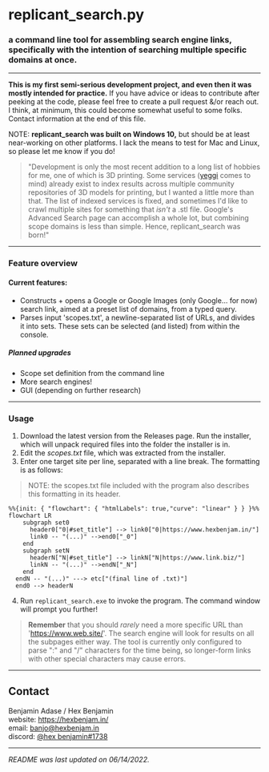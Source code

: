 # replicant_search.py

### a **command line tool** for assembling search engine links, specifically with the intention of searching multiple specific domains at once.

---

**This is my first semi-serious development project, and even then it was mostly intended for practice.** If you have advice or ideas to contribute after peeking at the code, please feel free to create a pull request &/or reach out. I think, at minimum, this could become somewhat useful to some folks. Contact information at the end of this file.

NOTE: **replicant_search was built on Windows 10,** but should be at least near-working on other platforms. I lack the means to test for Mac and Linux, so please let me know if you do!

> "Development is only the most recent addition to a long list of hobbies for me, one of which is 3D printing. Some services ([yeggi](https://www.yeggi.com/) comes to mind) already exist to index results across multiple community repositories of 3D models for printing, but I wanted a little more than that. The list of indexed services is fixed, and sometimes I'd like to crawl multiple sites for something that *isn't* a .stl file. Google's Advanced Search page can accomplish a whole lot, but combining scope domains is less than simple. Hence, replicant_search was born!"

***

### Feature overview
#### Current features:
* Constructs + opens a Google or Google Images (only Google... for now) search link, aimed at a preset list of domains, from a typed query.
* Parses input 'scopes.txt', a newline-separated list of URLs, and divides it into sets. These sets can be selected (and listed) from within the console.


##### Planned upgrades
* Scope set definition from the command line
* More search engines!
* GUI (depending on further research)

***

### Usage
1. Download the latest version from the Releases page. Run the installer, which will unpack required files into the folder the installer is in.
2. Edit the *scopes.txt* file, which was extracted from the installer.
3. Enter one target site per line, separated with a line break. The formatting is as follows:

> NOTE: the scopes.txt file included with the program also describes this formatting in its header.

```mermaid
%%{init: { "flowchart": { "htmlLabels": true,"curve": "linear" } } }%%
flowchart LR
    subgraph set0
      header0["0|#set_title"] --> link0["0|https://www.hexbenjam.in/"]
      link0 -- "(...)" -->end0["_0"]
    end
    subgraph setN
      headerN["N|#set_title"] --> linkN["N|https://www.link.biz/"]
      linkN -- "(...)" -->endN["_N"]
    end
  endN -- "(...)" ---> etc["(final line of .txt)"]
  end0 --> headerN
```

4. Run `replicant_search.exe` to invoke the program. The command window will prompt you further!

> **Remember**  that you should *rarely* need a more specific URL than 'https://www.web.site/'. The search engine will look for results on all the subpages either way. The tool is currently only configured to parse ":" and "/" characters for the time being, so longer-form links with other special characters may cause errors.

***

## Contact
Benjamin Adase / Hex Benjamin  
website: https://hexbenjam.in/  
email: <banjo@hexbenjam.in>  
discord: [@hex benjamin#1738](https://discord.com/users/215846135649140747)  

***

*README was last updated on 06/14/2022.*